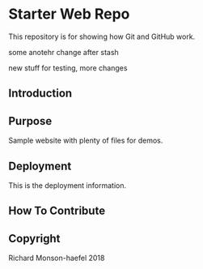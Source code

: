 # Starter Web Repo

This repository is for showing how Git and GitHub work.

some anotehr change after stash

new stuff for testing,
more changes 

## Introduction


## Purpose

Sample website with plenty of files for demos.

## Deployment

This is the deployment information.

## How To Contribute

## Copyright

Richard Monson-haefel 2018